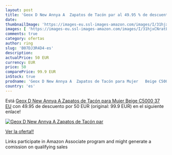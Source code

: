```yaml
---
layout: post
title: 'Geox D New Annya A  Zapatos de Tacón par al 49.95 % de descuento'
date: 
thumbnailImage: 'https://images-eu.ssl-images-amazon.com/images/I/31hjxCNratL._SL200_.jpg'
images: [ 'https://images-eu.ssl-images-amazon.com/images/I/31hjxCNratL._SL200_.jpg' ]
comments: true
category: ofertas
author: ring
slug: 'B07DJ3R4D4-es'
description:
actualPrice: 50 EUR
currency: EUR
price: 50
comparePrice: 99.9 EUR
inStock: true
prodname: 'Geox D New Annya A  Zapatos de Tacón para Mujer   Beige C5000   37 EU'
country: 'es'
---
```


Está [Geox D New Annya A  Zapatos de Tacón para Mujer   Beige C5000   37 EU](https://www.amazon.es/dp/B07DJ3R4D4/?tag=tolees-21) con 49.95 de descuento por 50 EUR (original: 99.9 EUR) en el siguiente enlace!

[![Geox D New Annya A  Zapatos de Tacón par](https://images-eu.ssl-images-amazon.com/images/I/31hjxCNratL._SL200_.jpg)](https://www.amazon.es/dp/B07DJ3R4D4/?tag=tolees-21)

[Ver la oferta!!](https://www.amazon.es/dp/B07DJ3R4D4/?tag=tolees-21)

Links participate in Amazon Associate program and might generate a comission on qualifying sales


